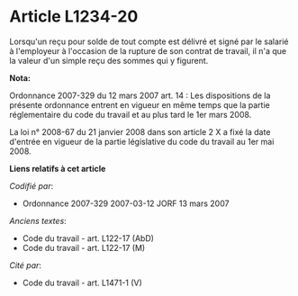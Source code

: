 # Article L1234-20

Lorsqu'un reçu pour solde de tout compte est délivré et signé par le salarié à l'employeur à l'occasion de la rupture de son
contrat de travail, il n'a que la valeur d'un simple reçu des sommes qui y figurent.

**Nota:**

Ordonnance 2007-329 du 12 mars 2007 art. 14 : Les dispositions de la présente ordonnance entrent en vigueur en même temps que
la partie réglementaire du code du travail et au plus tard le 1er mars 2008. 

La loi n° 2008-67 du 21 janvier 2008 dans son article 2 X a fixé la date d'entrée en vigueur de la partie législative du code
du travail au 1er mai 2008.

**Liens relatifs à cet article**

_Codifié par_:

  - Ordonnance 2007-329 2007-03-12 JORF 13 mars 2007

_Anciens textes_:

  - Code du travail - art. L122-17 (AbD)
  - Code du travail - art. L122-17 (M)

_Cité par_:

  - Code du travail - art. L1471-1 (V)
